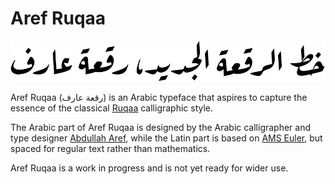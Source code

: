 Aref Ruqaa
==========

![Sample](sample.png)

Aref Ruqaa (رقعة عارف) is an Arabic typeface that aspires to capture the essence of
the classical [Ruqaa][1] calligraphic style.

The Arabic part of Aref Ruqaa is designed by the Arabic calligrapher and type
designer [Abdullah Aref][2], while the Latin part is based on [AMS Euler][3],
but spaced for regular text rather than mathematics.

Aref Ruqaa is a work in progress and is not yet ready for wider use.

[1]: https://en.wikipedia.org/wiki/Ruqʿah_script
[2]: https://www.facebook.com/areffonts
[3]: https://en.wikipedia.org/wiki/AMS_Euler

